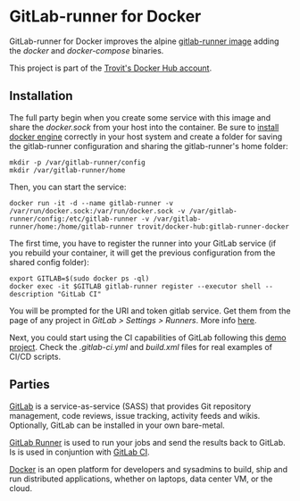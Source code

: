 # GitLab-runner for Docker

GitLab-runner for Docker improves the alpine [gitlab-runner image](https://hub.docker.com/r/gitlab/gitlab-runner/) 
adding the *docker* and *docker-compose* binaries.

This project is part of the [Trovit's Docker Hub account](https://hub.docker.com/r/trovit/).

## Installation

The full party begin when you create some service with this image and share the *docker.sock* from your host into the container. 
Be sure to [install docker engine](https://docs.docker.com/engine/installation/) correctly in your host system and create 
a folder for saving the gitlab-runner configuration and sharing the gitlab-runner's home folder:

```
mkdir -p /var/gitlab-runner/config
mkdir /var/gitlab-runner/home
```

Then, you can start the service:

```
docker run -it -d --name gitlab-runner -v /var/run/docker.sock:/var/run/docker.sock -v /var/gitlab-runner/config:/etc/gitlab-runner -v /var/gitlab-runner/home:/home/gitlab-runner trovit/docker-hub:gitlab-runner-docker
```

The first time, you have to register the runner into your GitLab service (if you rebuild your container, it will get the 
previous configuration from the shared config folder):

```
export GITLAB=$(sudo docker ps -ql)
docker exec -it $GITLAB gitlab-runner register --executor shell --description "GitLab CI"
```

You will be prompted for the URI and token gitlab service. Get them from the page of any project in *GitLab > Settings > Runners*. 
More info [here](https://docs.gitlab.com/ce/user/project/new_ci_build_permissions_model.html).

Next, you could start using the CI capabilities of GitLab following this [demo project](https://github.com/jorge07/ddd-playground/). 
Check the *.gitlab-ci.yml* and *build.xml* files for real examples of CI/CD scripts. 


## Parties

[GitLab](https://about.gitlab.com/) is a service-as-service (SASS) that provides Git repository management, code reviews, issue 
tracking, activity feeds and wikis. Optionally, GitLab can be installed in your own bare-metal.

[GitLab Runner](https://docs.gitlab.com/runner/) is used to run your jobs and send the results back to GitLab. Is is used
in conjuntion with [GitLab CI](https://about.gitlab.com/gitlab-ci/).

[Docker](https://www.docker.com/) is an open platform for developers and sysadmins to build, ship and run distributed applications,
whether on laptops, data center VM, or the cloud.

